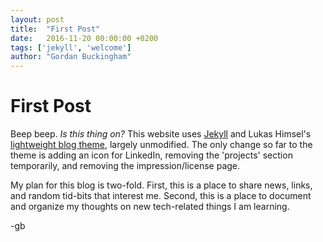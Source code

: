 ```yaml
---
layout: post
title:  "First Post"
date:   2016-11-20 00:00:00 +0200
tags: ['jekyll', 'welcome']
author: "Gordan Buckingham"
---
```


# First Post

Beep beep. _Is this thing on?_  This website uses [Jekyll](https://jekyllrb.com/) and Lukas Himsel's [lightweight blog theme](https://github.com/lukas-h/material-theme/), largely unmodified. The only change so far to the theme is adding an icon for LinkedIn, removing the 'projects' section temporarily, and removing the impression/license page.

My plan for this blog is two-fold. First, this is a place to share news, links, and random tid-bits that interest me. Second, this is a place to document and organize my thoughts on new tech-related things I am learning.

-gb

